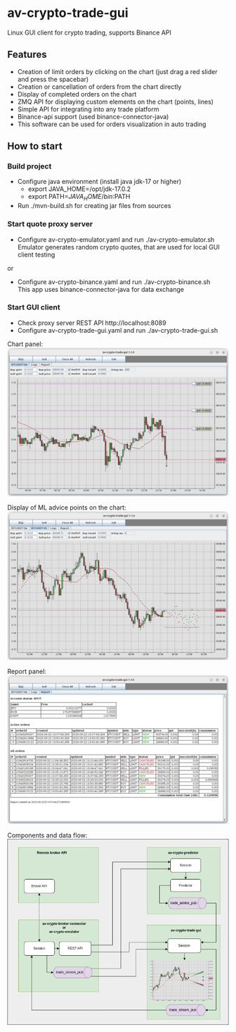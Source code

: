 # av-crypto-trade-gui

Linux GUI client for crypto trading, supports Binance API

## Features
- Creation of limit orders by clicking on the chart (just drag a red slider and press the spacebar)
- Creation or cancellation of  orders from the chart directly
- Display of completed orders on the chart
- ZMQ API for displaying custom elements on the chart (points, lines)
- Simple API for integrating into any trade platform
- Binance-api support (used binance-connector-java)
- This software can be used for orders visualization in auto trading

## How to start

### Build project
- Configure java environment (install java jdk-17 or higher)
  - export JAVA_HOME=/opt/jdk-17.0.2
  - export PATH=$JAVA_HOME/bin:$PATH
- Run ./mvn-build.sh for creating jar files from sources

### Start quote proxy server
- Configure av-crypto-emulator.yaml and run ./av-crypto-emulator.sh<br>
  Emulator generates random crypto quotes, that are used for local GUI client testing

or 
- Configure av-crypto-binance.yaml and run ./av-crypto-binance.sh<br>
  This app uses binance-connector-java for data exchange

### Start GUI client
- Check proxy server REST API http://localhost:8089
- Configure av-crypto-trade-gui.yaml and run ./av-crypto-trade-gui.sh


Chart panel:<br>
![Chart panel](docs/chart.png)

Display of ML advice points on the chart:<br>
![Chart panel](docs/advice.png)

Report panel:<br>
![Report panel](docs/report.png)

Components and data flow:<br>
![Chart panel](docs/av-crypto-trade.png)
